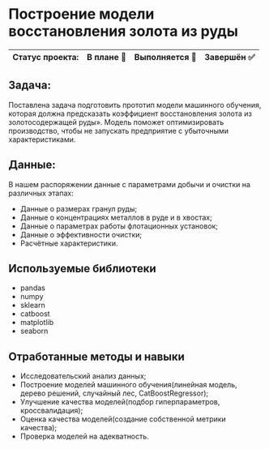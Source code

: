 # Построение модели восстановления золота из руды

Статус проекта: | В плане :black_square_button: | Выполняется :black_square_button: | Завершён :white_check_mark: | 
:------------ | :-------------| :-------------| :-------------

## Задача:

Поставлена задача подготовить прототип модели машинного обучения, которая должна предсказать коэффициент восстановления золота из золотосодержащей руды». Модель поможет оптимизировать производство, чтобы не запускать предприятие с убыточными характеристиками. 

## Данные:

В нашем распоряжении данные с параметрами добычи и очистки на различных этапах:
- Данные о размерах гранул руды;
- Данные о концентрациях металлов в руде и в хвостах;
- Данные о параметрах работы флотационных установок;
- Данные о эффективности очистки;
- Расчётные характеристики.

## Используемые библиотеки
- pandas
- numpy
- sklearn
- catboost
- matplotlib
- seaborn

## Отработанные методы и навыки
- Исследовательский анализ данных;
- Построение моделей машинного обучения(линейная модель, дерево решений, случайный лес, CatBoostRegressor);
- Улучшение качества моделей(подбор гиперпараметров, кроссвалидация);
- Оценка качества моделей(создание собственной метрики качества);
- Проверка моделей на адекватность.
